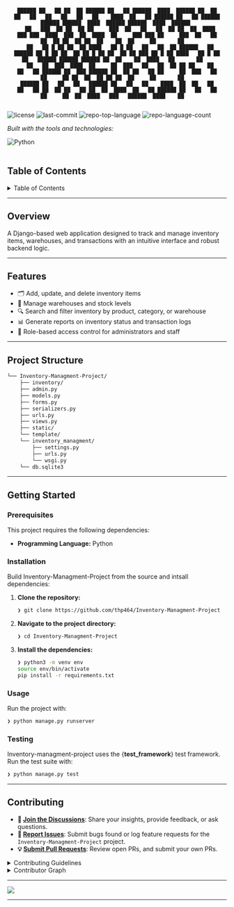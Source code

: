 <div id="top">

<!-- HEADER STYLE: CONSOLE -->
<div align="center">

```console
██████ ██   ██ ██  ██ ██████ ██   ██ ██████  ████  ██████ ██  ██        ██   ██   ██   ██   ██   ██    ████  ██   ██ ██████ ██   ██ ██████        ██████ ██████  ████  ██████ ██████  ████  ██████ 
  ██   ███  ██ ██  ██ ██     ███  ██   ██   ██  ██ ██  ██  ████         ███ ███  ████  ███  ██  ████  ██     ███ ███ ██     ███  ██   ██          ██  ██ ██  ██ ██  ██    ██  ██     ██       ██   
  ██   ██ █ ██ ██  ██ ████   ██ █ ██   ██   ██  ██ ██████   ██   ██████ ██ █ ██ ██  ██ ██ █ ██ ██  ██ ██ ███ ██ █ ██ ████   ██ █ ██   ██   ██████ ██████ ██████ ██  ██    ██  ████   ██       ██   
  ██   ██  ███  ████  ██     ██  ███   ██   ██  ██ ██ ██    ██          ██   ██ ██████ ██  ███ ██████ ██  ██ ██   ██ ██     ██  ███   ██          ██     ██ ██  ██  ██ ██ ██  ██     ██       ██   
██████ ██   ██   ██   ██████ ██   ██   ██    ████  ██  ██   ██          ██   ██ ██  ██ ██   ██ ██  ██  ████  ██   ██ ██████ ██   ██   ██          ██     ██  ██  ████   ███   ██████  ████    ██   


```

</div>

<!-- BADGES -->
<img src="https://img.shields.io/github/license/thp464/Inventory-Managment-Project?style=flat-square&logo=opensourceinitiative&logoColor=white&color=8a2be2" alt="license">
<img src="https://img.shields.io/github/last-commit/thp464/Inventory-Managment-Project?style=flat-square&logo=git&logoColor=white&color=8a2be2" alt="last-commit">
<img src="https://img.shields.io/github/languages/top/thp464/Inventory-Managment-Project?style=flat-square&color=8a2be2" alt="repo-top-language">
<img src="https://img.shields.io/github/languages/count/thp464/Inventory-Managment-Project?style=flat-square&color=8a2be2" alt="repo-language-count">

<em>Built with the tools and technologies:</em>

<img src="https://img.shields.io/badge/Python-3776AB.svg?style=flat-square&logo=Python&logoColor=white" alt="Python">

</div>
<br>

## Table of Contents

<details>
<summary>Table of Contents</summary>

- [Table of Contents](#table-of-contents)
- [Overview](#overview)
- [Features](#features)
- [Project Structure](#project-structure)
- [Getting Started](#getting-started)
    - [Prerequisites](#prerequisites)
    - [Installation](#installation)
    - [Usage](#usage)
    - [Testing](#testing)
- [Contributing](#contributing)

</details>

---

## Overview

A Django-based web application designed to track and manage inventory items, warehouses, and transactions with an intuitive interface and robust backend logic.

---

## Features

- 🗂️ Add, update, and delete inventory items
- 🏬 Manage warehouses and stock levels
- 🔍 Search and filter inventory by product, category, or warehouse
- 📊 Generate reports on inventory status and transaction logs
- 🔐 Role-based access control for administrators and staff

---

## Project Structure

```sh
└── Inventory-Managment-Project/
    ├── inventory/
	├── admin.py
	├── models.py
	├── forms.py
	├── serializers.py
	├── urls.py
	├── views.py
	├── static/
	└── template/
    └── inventory_managment/
        ├── settings.py
        ├── urls.py
        └── wsgi.py
    └── db.sqlite3
```
---

## Getting Started

### Prerequisites

This project requires the following dependencies:

- **Programming Language:** Python

### Installation

Build Inventory-Managment-Project from the source and intsall dependencies:

1. **Clone the repository:**

    ```sh
    ❯ git clone https://github.com/thp464/Inventory-Managment-Project
    ```

2. **Navigate to the project directory:**

    ```sh
    ❯ cd Inventory-Managment-Project
    ```

3. **Install the dependencies:**

   ```bash
   ❯ python3 -m venv env
   source env/bin/activate
   pip install -r requirements.txt
   ```

### Usage

Run the project with:

   ```bash
   ❯ python manage.py runserver
   ```

### Testing

Inventory-managment-project uses the {__test_framework__} test framework. Run the test suite with:

   ```bash
   ❯ python manage.py test
   ```

---

## Contributing

- **💬 [Join the Discussions](https://github.com/thp464/Inventory-Managment-Project/discussions)**: Share your insights, provide feedback, or ask questions.
- **🐛 [Report Issues](https://github.com/thp464/Inventory-Managment-Project/issues)**: Submit bugs found or log feature requests for the `Inventory-Managment-Project` project.
- **💡 [Submit Pull Requests](https://github.com/thp464/Inventory-Managment-Project/blob/main/CONTRIBUTING.md)**: Review open PRs, and submit your own PRs.

<details closed>
<summary>Contributing Guidelines</summary>

1. **Fork the Repository**: Start by forking the project repository to your github account.
2. **Clone Locally**: Clone the forked repository to your local machine using a git client.
   ```sh
   git clone https://github.com/thp464/Inventory-Managment-Project
   ```
3. **Create a New Branch**: Always work on a new branch, giving it a descriptive name.
   ```sh
   git checkout -b new-feature-x
   ```
4. **Make Your Changes**: Develop and test your changes locally.
5. **Commit Your Changes**: Commit with a clear message describing your updates.
   ```sh
   git commit -m 'Implemented new feature x.'
   ```
6. **Push to github**: Push the changes to your forked repository.
   ```sh
   git push origin new-feature-x
   ```
7. **Submit a Pull Request**: Create a PR against the original project repository. Clearly describe the changes and their motivations.
8. **Review**: Once your PR is reviewed and approved, it will be merged into the main branch. Congratulations on your contribution!
</details>

<details closed>
<summary>Contributor Graph</summary>
<br>
<p align="left">
   <a href="https://github.com{/thp464/Inventory-Managment-Project/}graphs/contributors">
      <img src="https://contrib.rocks/image?repo=thp464/Inventory-Managment-Project">
   </a>
</p>
</details>

---


[![][back-to-top]](#top)

</div>


[back-to-top]: https://img.shields.io/badge/-BACK_TO_TOP-151515?style=flat-square


---
